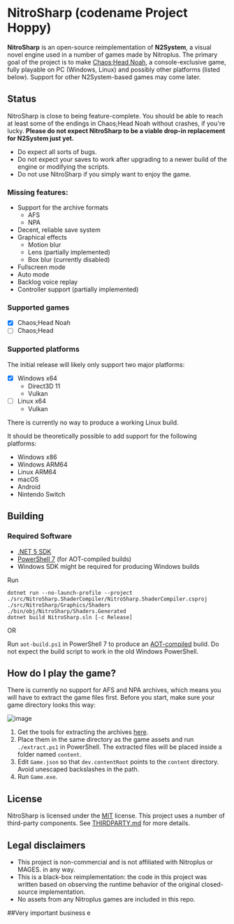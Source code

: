 # NitroSharp (codename Project Hoppy)

**NitroSharp** is an open-source reimplementation of **N2System**, a visual novel engine used in a number of games made by Nitroplus. The primary goal of the project is to make [Chaos;Head Noah](https://vndb.org/v22505), a console-exclusive game, fully playable on PC (Windows, Linux) and possibly other platforms (listed below). Support for other N2System-based games may come later.

## Status
NitroSharp is close to being feature-complete. You should be able to reach at least some of the endings in Chaos;Head Noah without crashes, if you're lucky. **Please do not expect NitroSharp to be a viable drop-in replacement for N2System just yet.**

* Do expect all sorts of bugs.
* Do not expect your saves to work after upgrading to a newer build of the engine or modifying the scripts.
* Do not use NitroSharp if you simply want to enjoy the game.

### Missing features:
* Support for the archive formats
  * AFS
  * NPA
* Decent, reliable save system
* Graphical effects
  * Motion blur
  * Lens (partially implemented)
  * Box blur (currently disabled)
* Fullscreen mode
* Auto mode
* Backlog voice replay
* Controller support (partially implemented)

### Supported games
* [x] Chaos;Head Noah
* [ ] Chaos;Head

### Supported platforms
The initial release will likely only support two major platforms:
* [x] Windows x64
  * Direct3D 11
  * Vulkan
* [ ] Linux x64
  * Vulkan

There is currently no way to produce a working Linux build.

It should be theoretically possible to add support for the following platforms:
* Windows x86
* Windows ARM64
* Linux ARM64
* macOS
* Android
* Nintendo Switch

## Building
### Required Software
- [.NET 5 SDK](https://dotnet.microsoft.com/download/dotnet/5.0)
- [PowerShell 7](https://github.com/PowerShell/PowerShell) (for AOT-compiled builds)
- Windows SDK might be required for producing Windows builds

Run
```
dotnet run --no-launch-profile --project ./src/NitroSharp.ShaderCompiler/NitroSharp.ShaderCompiler.csproj ./src/NitroSharp/Graphics/Shaders ./bin/obj/NitroSharp/Shaders.Generated
dotnet build NitroSharp.sln [-c Release]
```
OR

Run ``aot-build.ps1`` in PowerShell 7 to produce an [AOT-compiled](https://en.wikipedia.org/wiki/Ahead-of-time_compilation) build. Do not expect the build script to work in the old Windows PowerShell.

## How do I play the game?
There is currently no support for AFS and NPA archives, which means you will have to extract the game files first.
Before you start, make sure your game directory looks this way:

![image](https://user-images.githubusercontent.com/6377116/113422461-6e227080-93d5-11eb-86fa-56cee4e6e434.png)

1. Get the tools for extracting the archives [here](https://1drv.ms/u/s!Aryvcp_pUUGhjZ4gECiHRIxDYHD0yQ?e=y5SEwm).
2. Place them in the same directory as the game assets and run ``./extract.ps1`` in PowerShell.
The extracted files will be placed inside a folder named ``content``.
3. Edit ``Game.json`` so that ``dev.contentRoot`` points to the ``content`` directory. Avoid unescaped backslashes in the path.
4. Run ``Game.exe``.

## License
NitroSharp is licensed under the [MIT](https://github.com/CommitteeOfZero/nitrosharp/blob/meowster/LICENSE.TXT) license.
This project uses a number of third-party components. See [THIRDPARTY.md](https://github.com/CommitteeOfZero/nitrosharp/blob/meowster/THIRDPARTY.md) for more details.

## Legal disclaimers
* This project is non-commercial and is not affiliated with Nitroplus or MAGES. in any way.
* This is a black-box reimplementation: the code in this project was written based on observing the runtime behavior of the original closed-source implementation.
* No assets from any Nitroplus games are included in this repo.

##Very important business
e
